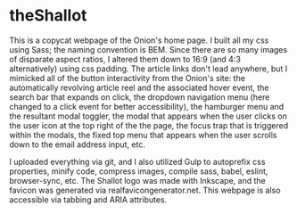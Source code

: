 # theShallot #

This is a copycat webpage of the Onion's home page. I built all my css using Sass; the naming convention is BEM. Since there are so many images of disparate aspect ratios, I altered them down to 16:9 (and 4:3 alternatively) using css padding. The article links don't lead anywhere, but I mimicked all of the button interactivity from the Onion's site: the automatically revolving article reel and the associated hover event, the search bar that expands on click, the dropdown navigation menu (here changed to a click event for better accessibility), the hamburger menu and the resultant modal toggler, the modal that appears when the user clicks on the user icon at the top right of the the page, the focus trap that is triggered within the modals, the fixed top menu that appears when the user scrolls down to the email address input, etc. 

I uploaded everything via git, and I also utilized Gulp to autoprefix css properties, minify code, compress images, compile sass, babel, eslint, browser-sync, etc. The Shallot logo was made with Inkscape, and the favicon was generated via realfavicongenerator.net. This webpage is also accessible via tabbing and ARIA attributes.